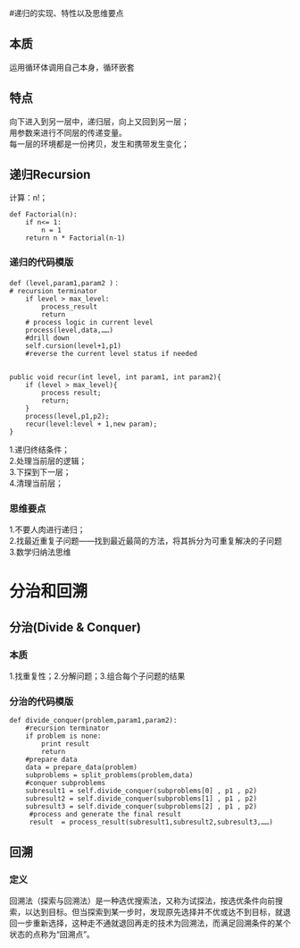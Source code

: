 #递归的实现、特性以及思维要点
## 本质
运用循环体调用自己本身，循环嵌套
## 特点
向下进入到另一层中，递归层，向上又回到另一层；<br>
用参数来进行不同层的传递变量。<br>
每一层的环境都是一份拷贝，发生和携带发生变化；<br>
## 递归Recursion
计算：n!；<br>
```
def Factorial(n):
	if n<= 1:
		n = 1
	return n * Factorial(n-1)
```
### 递归的代码模版
```
def (level,param1,param2 )：
# recursion terminator
	if level > max_level:
		process_result
		return
	# process logic in current level
	process(level,data,……)
	#drill down
	self.cursion(level+1,p1)
	#reverse the current level status if needed
	 
```
```
public void recur(int level, int param1, int param2){
	if (level > max_level){
		process result;
		return;
	}
	process(level,p1,p2);
	recur(level:level + 1,new param);
}
```
1.递归终结条件；<br>
2.处理当前层的逻辑；<br>
3.下探到下一层；<br>
4.清理当前层；<br>

### 思维要点
1.不要人肉进行递归；<br>
2.找最近重复子问题——找到最近最简的方法，将其拆分为可重复解决的子问题<br>
3.数学归纳法思维<br>
# 分治和回溯
## 分治(Divide & Conquer)
### 本质
1.找重复性；2.分解问题；3.组合每个子问题的结果
### 分治的代码模版
```
def divide_conquer(problem,param1,param2):
	#recursion terminator
	if problem is none:
		print result
		return
	#prepare data
	data = prepare_data(problem)
	subproblems = split_problems(problem,data)
	#conquer subproblems
	subresult1 = self.divide_conquer(subproblems[0] , p1 , p2)
	subresult2 = self.divide_conquer(subproblems[1] , p1 , p2)
	subresult3 = self.divide_conquer(subproblems[2] , p1 , p2) 
	 #process and generate the final result
	 result  = process_result(subresult1,subresult2,subresult3,……)

```

## 回溯
### 定义
回溯法（探索与回溯法）是一种选优搜索法，又称为试探法，按选优条件向前搜索，以达到目标。但当探索到某一步时，发现原先选择并不优或达不到目标，就退回一步重新选择，这种走不通就退回再走的技术为回溯法，而满足回溯条件的某个状态的点称为“回溯点”。
